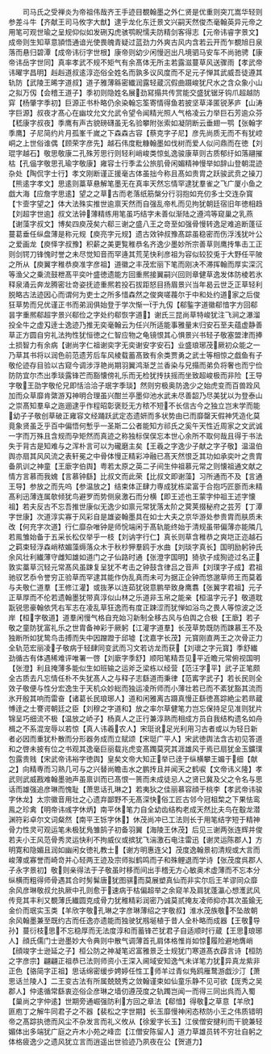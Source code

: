 <!-- { "loadSidebar": true } -->
　　司马氏之受禅炎为帝祖伟哉齐王手迹目覩翰墨之外仁贤是优重则突兀嵩华轻则参差斗牛【齐献王司马攸字大猷】逮乎龙化东迁景文兴嗣天然俊杰毫翰英异元帝之用笔可观世瑜之呈规仰似如发硎刄虎骇鹗睨懦夫防精剑客得志【元帝讳睿字景文】成帝则生知草意頴悟通谙光使畏魄青疑过蓝劲力外爽古风内含若云开而乍覩旭日泉落而悬归碧潭【成帝讳衍字世根】康帝则幼少闲慢迥出凡境驷马安车不尚驰骋【康帝讳岳字世同】真率孝武不规不矩气有余髙体无所主若露滋蔓草风送骤雨【孝武帝讳曜字昌明】赳赳道叔逺淳迩俗全姓名而孰多议风度而不足元子惮其武威吾徒遵其轨防【武陵王晞字道叔】道子雅薄緜密纎润露轻蔵沉假曲蹑峻犹尺水之含众象小山之拟万仭【会稽王道子】季初则隐姓名展劲冩搨共传赏能交盛犹锯牙钩爪超越防穽【杨肇字季初】巨源正书朴略仍余染翰忘筌寄情得鱼若披坚草泽匿锐茅庐【山涛字巨源】叔夜才髙心在幽坟允文允武令望令闻精光照人气格凌云力举巨石芳逾众芬【嵇康字叔夜】季鹰有声古貌磅礴虽无名验攀附张索如凝阴断云垂翅一鹗【张翰字季鹰】子尼简约片月孤峯千嵗之下森森古容【蔡克字子尼】彦先尚质无而不有犹崆峒之上世俗谁偶【顾荣字彦先】越石伟度粃糠翰墨如伐树而爱人似问鼎而在徳【刘琨字越石】敬思敬康二孔殊芳思行则轻利峭峻类惊虬逸骏康草则古质郁纡如落翮摧枯【孔偘字敬思孔瑜字敬康】雍容士行季孟公旅肌骨闲媚精神慢举如辞山登朝混迹杂处【陶侃字士行】孝文刚断谨正援毫古体虽拙今称且髙如贵胄之跃骏武贲之操刀【熊逺字孝文】思逺则藁草悬解笔墨无在真率天然忘情罕逮犹羣雀之飞广厦小鱼之戯大海【应詹字思逺】望之之草古而老落纸筋槃分行羽抱如充仞多士交连杂寳【卞壸字望之】体大法殊实推世逾禀天然而自强乱帝札而见拘犹朝廷宿旧年徳相趋【刘超字世逾】叔文法钟薄精练用笔虽巧结字未善似渐陆之遵鸿等窥巢之乳燕【谢藻字叔文】博矣四庾茂矣六郗三谢之盛八王之竒至如强骨慢转逸足难追断蓬征蔓葛垂任纵盘薄是称元规【庾亮字元规】遗古效钟叔豫髙踪虽稳密而伤浮浅犹叶公之爱画龙【庾怿字叔豫】积薪之美更覧稚恭名齐逸少墨妙所宗善草则鹰抟隼击工正则剑锷刀锋愧时誉之未尽觉知音而罕逄其荒芜快利彦祖为容似较狡兎于大野任平陂之所从【庾翼字稚恭庾准字彦祖】道徽之丰茂宏丽下笔而刚决不滞挥翰而厚实深沉等渔父之乗流鼓枻髙平奕叶盛徳遗能方回重熈接翼嗣兴回则章健草逸发体防棱若氷释泉涌云奔龙腾密壮竒姿抚迹重熈若投石拔距怒目扬眉景兴当年曷云世乏正草轻利脱略古法迹因心而谓何为吏士之所多惜森然之俊爽嗟薎尔于中和处约道家之后俊狂草势而兄优谨正书而弟润俱始登于学次惭一于九仭【郗鍳字道徽郗愔字方回郗昙字重熈郗超字景兴郗俭之字处约郗恢字道】谢氏三昆尚草特峻犹注飞涧之瀑溜投全牛之虚刄逹士逸迹乃推无奕毫翰云为任兴所适能事雅量末归安石至夫蕴虚静善草正方圆自穷礼法拘性犹恒徳之仁智应物之龟镜恨其心惧景兴书轻子敬塞盟津而捧土损智力有余病【谢尚字仁祖谢奕字无奕谢安字安石】业盛琅琊茂厥初众能之一乃草其书将以润色前范遗芳后车风棱载蓄髙致有余类贾勇之武士等相惊之戯鱼有子敬伦迹存目验以古窥今调涉浮艳尚期羽翼鸿渐芝兰香染与兄搨而弟负将奢也而宁俭防防宜尔杰出季琰露锋芒而豁懐傍礼乐而无检犹抟扶摇而坐致超峻极而非险【王导字敬王劭字敬伦兄即恬洽洽子珉字季琰】然则穷极奥防逸少之始虎变而百兽跧风加而众草靡肯綮游刄神明合理虽兴酣兰亭墨仰池水武未尽善韶乃尽美犹以为登泰山之崇髙知羣阜之迤逦逮乎作程昭彰褒贬无方秾不短不长信古今之独立岂末学而能幼子子敬创草破正雍容文经踊跃武定态遗妍而多状势由已而靡罄天假神凭造化莫竟象贤虽乏乎百中偏悟何慙乎一圣斯二公者能知方祁氏之奚午天性近周家之文武诚一字而万殊且含规而孕矩然而真迹之称独标俣俣忘本世心余所不取何哉且得于书法失于背古是知难与之浑朴言可以为礲磨主矣【王羲之字逸少子献之字子敬】温温伯舆亦扇其风风流之表轩冕之中骨体慢正精彩冲融已髙天然恨乏其功如承奕叶之贵胄备夙训之神童【王廞字伯舆】粤若太原之英二子间生仲祖慕元常之则懐祖通文献之情方言慕而我媿【言慕钟繇】比叔文而此荣【比叔文即谢藻】习所通而不及【言通王导】参放之而先呜【参温放之】结束体正肆力専成犹栋梁富于合抱巧匠斵而未精髙利迅薄连属欹倾犹鸟避罗而势侧泉激石而分横【即王述也王蒙字仲祖王述字懐祖】若夫反古不忘吾推世康似无逸少如禀元常犹落太阶之蓂荚掇秘府之芸芳【丁潭字世康】次道淳实寡于风彩自是雄姿翰墨具在如士大夫之京华游处参贵胄而肤质未改【何充字次道】行仁靡杂唯钟是师恱端闲于髙轨能终始于清规虽带偏薄亦能隣几若鳯雏始备于五采长松仅举乎一枝【刘讷字行仁】真长则草含稚恭之爽垲正迩越石之羁束轻浮森峭秾媚藻缛落众木于秋杪狎羣鸥于水曲【刘琰字真长】国明励躬钟氏余风壮利纎薄守雌知雄如道门之子仙路时通【张澄字国明】猗欤子成狥迹过名正敦实藁草沉轻元常髙风虽踈复呈犹不考击之钟鼓含律吕之音声【刘璞字子成】君祖驰驭艺忝令誉穷正验草而罕逮其能作伪乱真而未可为据正企钟而悠邈草师王而莫着与夫敬仁道羣【王修江灌】或抜茅以连茹犹锐意鹏举致身鹰翥【张翼字君祖】元子正草厚而不伦若遗翰墨犹带真淳似山林之乐道非玉帛之能亲【桓温字元子】敬道耽翫锐思豪翰依凭右军志在凌乱草狂逸而有度正踈涩而犹惮如浴鸟之畏人等惊波之泛岸【桓字敬道】道羣闲慢气格自充始习新制全移古风与伯舆之合极【王廞】若子敬之童防犹富礼乐之世胄备神彩于厥躬【江灌字道羣】长茂草势既防而踈慕王不及独断所如犹鸷鸟击搏而失中因蹭蹬于邱墟【沈嘉字长茂】元寳刚直两王之次骨正力全轨范宏丽凌子敬病于轻肆同变武而习文若访龙而获【刘瓌之字元寳】季舒纎劲循古有体遇稀难评唯署一啓【刘廞字季舒】顺阳笔精吾见平近瞻元常俯视国明【张澄】利且掩薄多能似生如班输之运斧乏梁栋以经营【范汪字平】武子正笔颇全古质去凡忘情任朴不失犹髙人之与释子志繇道而秉律【范寗字武子】若长民则全效子敬便与性分宏逸生于天机众妙総而独运凌所师而小薄壮若已而不紊犹豁其流而氷开殷其响而雷奋【诸葛长民琅琊人】道和闲雅离古蹑真慢正繇徳髙踪絶尘若昻蔵愽逹之士謇谔朝廷之臣【刘穆之字道和】放之率尔草健笔力岂忘保持足见准则犹片锦呈巧细流不极【温放之峤子】杨真人之正行兼淳熟而相成方员自我结构遗名如舟楫之不系混宠辱以若惊【真人讳羲农人】宋珽讹足光利用习古者或以为轻日新者必因而重犹朴散而分形器务成而立赋颂【宋珽广平人】宋武徳舆法含古初见答道和之啓未披有位之书观其逸毫巨丽载兆虎变髙躅莫究其涯雄风于焉已扇犹金玉鑛璞包露贵贱【宋武帝讳裕字徳舆】皇矣文帝大知正举已逹于纵横攀王媚于细【献之】向精専而习熟几可与之兴替尚瞻击水之鹏抟且并闻天之鹤唳【文帝讳义隆】孝武则武威戡难翰墨驰声虽禀训而已髙恨一篑而未成徒忌人之贤已冀及父之令名与思话而雄强追彦琳而愧耻【萧思话孔琳之】若夷狄之佳丽慕容顔于桃李【孝武帝讳骏字休龙】太宗徽音用壮之心遗弃鄙野不无髙深快俗工匠古邻今冠柤棃之下果怯鸾鳯之珍禽【明帝讳彧字休炳】南平休笔力自全幼齿结构老成天然比夫鸟在鷇龙潜渊符彩卓尔文词粲然【南平王铄字休】休茂尚冲已工法则长于用笔结字短于精神骨力性灵可观运笔未极犹鳬雏鹄子初备羽翼【海陵王休茂】后见三谢两张连辉并俊若夫小王风范骨秀灵运快利不拘威仪或摈犹飞湍激石电注雷迅【谢灵运陈郡人】方明寛和隐媚且润如幽闲女徳礼教士【谢方明惠连父】茂度逸翰景初清规或大言而峻薄或寡誉而崎竒并心轻两王迹及宗师拟鹤鸣而子和殊鲤退而学诗【张茂度呉郡人子永字景初】敬则亲得法于子敬虽时移而间出手稽无方心敏奥术虚薄而不忘本分纵横而粗得师骨遇其合时髣髴唐犹图骐而莫展塑真仙而非实尔后王羊谬同众靡余风彦琳敬叔允执厥中孔则愈于速病于枯偏超举之余窥羊及肩犹蓬瀛心想濩武风传竞其丰利又覩薄氏纎圆克成骨力犹稚精彩润密乃诚莫贰掩友凌师抑亦其次虽鍮无金价而珉实玉类【羊欣字敬孔琳之字彦琳薄绍之字敬叔】淮水茂族敬不坠故朝余风翰墨兼至既约古而任逸亦遗能而独驶犹剏埏植于昔人全朴略而成器【王敬导孙】蔓衍枝思不忘稳厚而无法度淳和而蓄锋芒犹君子自适顺时行蔵【王思琅琊人】顔氏儒门士逊墨妙大令典则中散气调薄首孔肩体格惟肖如惊履险避地膺峭【顔竣字士逊延之子】桓公防之神凝笔迟富雅景乏士规犹门寒道髙衣薜言诗【桓防之字彦宗】翩翩正祖恭已法则师资小王深入阃域安知逸气未详笔力犹异真龙紫非正色【骆简字正祖】思话绵密缓步娉婷任性工师羊过青似鳬鸥雁鹜游戯沙汀【萧思话兰陵人】二王变古法有所属兢兢秀之敛翰谨束如仙童乐静不见可欲【厐秀之吴郡人】仲逺循常繇衷迩俗企彦琳之墙仞遵茂度之轨躅岂闻一而得三同出呉而入蜀【巢尚之字仲逺】世期旁通崛强防利方回之章法【郗愔】得敬之草意【羊欣】匪庖丁之解牛同君子之不器【裴松之字世期】长玉靡慢神闲态秾防小王之伟质错明帝之髙踪执徳而风尘不杂发言而礼义攸从【徐爰字长玉】江侯僧安揵利而干貌兼轻媚体出多端犹广庭之卉木小苑之峰峦【江僧安陈留人】道力草雄员转不穷壮自躬之体格疲逸少之遗风犹立言而逍遥出世验迹乃夙夜在公【贺道力】
